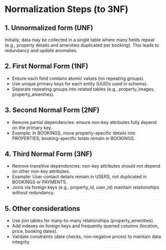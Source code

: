 # Normalization Steps (to 3NF)

## 1. Unnormalized form (UNF)
Initially, data may be collected in a single table where many fields repeat (e.g., property details and amenities duplicated per booking). This leads to redundancy and update anomalies.

## 2. First Normal Form (1NF)
- Ensure each field contains atomic values (no repeating groups).
- Use unique primary keys for each entity (UUIDs used in schema).
- Separate repeating groups into related tables (e.g., property_images, property_amenities).

## 3. Second Normal Form (2NF)
- Remove partial dependencies: ensure non-key attributes fully depend on the primary key.
- Example: In BOOKINGS, move property-specific details into PROPERTIES; booking-specific totals remain in BOOKINGS.

## 4. Third Normal Form (3NF)
- Remove transitive dependencies: non-key attributes should not depend on other non-key attributes.
- Example: User contact details remain in USERS, not duplicated in BOOKINGS or PAYMENTS.
- Joins via foreign keys (e.g., property_id, user_id) maintain relationships without redundancy.

## 5. Other considerations
- Use join tables for many-to-many relationships (property_amenities).
- Add indexes on foreign keys and frequently queried columns (location, price, booking dates).
- Validate constraints (date checks, non-negative prices) to maintain data integrity.
